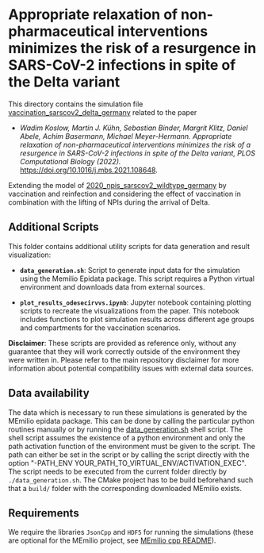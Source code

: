 # Appropriate relaxation of non-pharmaceutical interventions minimizes the risk of a resurgence in SARS-CoV-2 infections in spite of the Delta variant #

This directory contains the simulation file [vaccination_sarscov2_delta_germany](vaccination_sarscov2_delta_germany.cpp) related to the paper

- _Wadim Koslow, Martin J. Kühn, Sebastian Binder, Margrit Klitz, Daniel Abele, Achim Basermann, Michael Meyer-Hermann. Appropriate relaxation of non-pharmaceutical interventions minimizes the risk of a resurgence in SARS-CoV-2 infections in spite of the Delta variant, PLOS Computational Biology (2022)._ 
https://doi.org/10.1016/j.mbs.2021.108648.


Extending the model of [2020_npis_sarscov2_wildtype_germany](../2020_npis_sarscov2_wildtype_germany) by vaccination and reinfection and considering the effect of vaccination in combination with the lifting of NPIs during the arrival of Delta.

## Additional Scripts

This folder contains additional utility scripts for data generation and result visualization:

- **`data_generation.sh`**: Script to generate input data for the simulation using the Memilio Epidata package. This script requires a Python virtual environment and downloads data from external sources.

- **`plot_results_odesecirvvs.ipynb`**: Jupyter notebook containing plotting scripts to recreate the visualizations from the paper. This notebook includes functions to plot simulation results across different age groups and compartments for the vaccination scenarios.

**Disclaimer**: These scripts are provided as reference only, without any guarantee that they will work correctly outside of the environment they were written in. Please refer to the main repository disclaimer for more information about potential compatibility issues with external data sources.

## Data availability
The data which is necessary to run these simulations is generated by the MEmilio epidata package.
This can be done by calling the particular python routines manually or by running the [data_generation.sh](data_generation.sh) shell script.
The shell script assumes the existence of a python environment and only the path activation function of the environment 
must be given to the script. The path can either be set in the script or by calling the script directly with the option
"-PATH_ENV YOUR_PATH_TO_VIRTUAL_ENV/ACTIVATION_EXEC".
The script needs to be executed from the current folder directly by `./data_generation.sh`.
The CMake project has to be build beforehand such that a `build/` folder with the corresponding downloaded MEmilio exists.

## Requirements
We require the libraries `JsonCpp` and `HDF5` for running the simulations (these are optional for the MEmilio project, see [MEmilio cpp README](https://github.com/SciCompMod/memilio/blob/main/cpp/README.md)).
